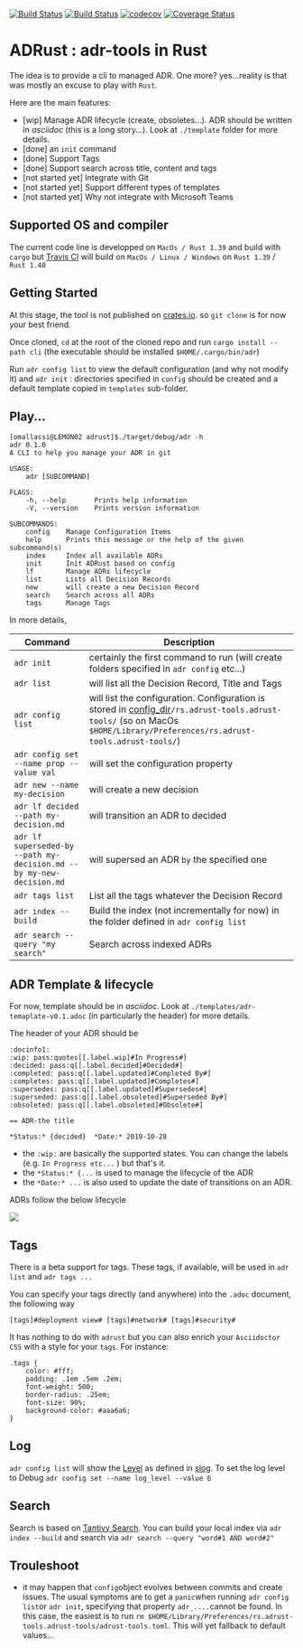 [![Build Status](https://travis-ci.org/omallassi/adrust.svg?branch=master)](https://travis-ci.org/omallassi/adrust)  [![Build Status](https://github.com/omallassi/adrust/workflows/Rust/badge.svg)](https://github.com/omallassi/adrust/workflows/Rust/badge.svg) [![codecov](https://codecov.io/gh/omallassi/adrust/branch/master/graph/badge.svg)](https://codecov.io/gh/omallassi/adrust)  [![Coverage Status](https://coveralls.io/repos/github/omallassi/adrust/badge.svg?branch=master)](https://coveralls.io/github/omallassi/adrust?branch=master)

# ADRust : adr-tools in Rust

The idea is to provide a cli to managed ADR. One more? yes...reality is that was mostly an excuse to play with `Rust`. 

Here are the main features: 
* [wip] Manage ADR lifecycle (create, obsoletes...). ADR should be written in _asciidoc_ (this is a long story...). Look at `./template` folder for more details. 
* [done] an `init` command
* [done] Support Tags
* [done] Support search across title, content and tags 
* [not started yet] Integrate with Git
* [not started yet] Support different types of templates
* [not started yet] Why not integrate with Microsoft Teams

## Supported OS and compiler
The current code line is developped on `MacOs / Rust 1.39` and build with `cargo` but [Travis CI](https://travis-ci.org/omallassi/adrust/builds) will build on `MacOs / Linux / Windows` on `Rust 1.39` / `Rust 1.40`

## Getting Started 

At this stage, the tool is not published on [crates.io](https://crates.io/). so `git clone` is for now your best friend. 

Once cloned, `cd` at the root of the cloned repo and run `cargo install --path cli` (the executable should be installed `$HOME/.cargo/bin/adr`)

Run `adr config list` to view the default configuration (and why not modify it) and `adr init` : directories specified in `config` should be created and a default template copied in `templates` sub-folder. 


## Play...

```
[omallassi@LEMON02 adrust]$./target/debug/adr -h
adr 0.1.0
A CLI to help you manage your ADR in git

USAGE:
    adr [SUBCOMMAND]

FLAGS:
    -h, --help       Prints help information
    -V, --version    Prints version information

SUBCOMMANDS:
    config    Manage Configuration Items
    help      Prints this message or the help of the given subcommand(s)
    index     Index all available ADRs
    init      Init ADRust based on config
    lf        Manage ADRs lifecycle
    list      Lists all Decision Records
    new       will create a new Decision Record
    search    Search across all ADRs
    tags      Manage Tags
```

In more details, 

| Command        | Description           |
| ------------- | ------------- |
| `adr init`      | certainly the first command to run (will create folders specified in `adr config` etc...) |
| `adr list`      | will list all the Decision Record, Title and Tags |
| `adr config list`     | will list the configuration. Configuration is stored in [config_dir](https://docs.rs/directories/2.0.2/directories/struct.ProjectDirs.html#method.config_dir)`/rs.adrust-tools.adrust-tools/` (so on MacOs `$HOME/Library/Preferences/rs.adrust-tools.adrust-tools/`)
| `adr config set --name prop --value val`      | will set the configuration property |
| `adr new --name my-decision`      | will create a new decision  |
| `adr lf decided --path my-decision.md`      | will transition an ADR to decided |
| `adr lf superseded-by --path my-decision.md --by my-new-decision.md`      | will supersed an ADR `by` the specified one |
| `adr tags list`      | List all the tags whatever the Decision Record |
| `adr index --build`      | Build the index (not incrementally for now) in the folder defined in `adr config list`|
| `adr search --query "my search"`      | Search across indexed ADRs |

## ADR Template & lifecycle

For now, template should be in _asciidoc_. Look at `./templates/adr-temaplate-v0.1.adoc` (in particularly the header) for more details. 

The header of your ADR should be 
```
:docinfo1:
:wip: pass:quotes[[.label.wip]#In Progress#]
:decided: pass:q[[.label.decided]#Decided#]
:completed: pass:q[[.label.updated]#Completed By#]
:completes: pass:q[[.label.updated]#Completes#]
:supersedes: pass:q[[.label.updated]#Supersedes#]
:superseded: pass:q[[.label.obsoleted]#Superseded By#]
:obsoleted: pass:q[[.label.obsoleted]#Obsolete#]

== ADR-the title

*Status:* {decided}  *Date:* 2019-10-28

```

* the `:wip:` are basically the supported states. You can change the labels (e.g. `In Progress etc...` ) but that's it. 
* the `*Status:* {...` is used to manage the lifecycle of the ADR
* the `*Date:* ...` is also used to update the date of transitions on an ADR. 

ADRs follow the below lifecycle

[![](https://mermaid.ink/img/eyJjb2RlIjoic3RhdGVEaWFncmFtXG5cdFsqXSAtLT4gd2lwXG5cdHdpcCAtLT4gZGVjaWRlZFxuXHR3aXAgLS0-IGNhbmNlbGxlZFxuXG5cdGRlY2lkZWQgLS0-IGNhbmNlbGxlZFxuXHRkZWNpZGVkIC0tPiBjb21wbGV0ZWRcblx0ZGVjaWRlZCAtLT4gc3VwZXJzZWRlZFxuXHRcblx0Y29tcGxldGVkIC0tPiBzdXBlcnNlZGVkXG5cdGNvbXBsZXRlZCAtLT4gY2FuY2VsbGVkXG5cblx0c3VwZXJzZWRlZCAtLT4gY2FuY2VsbGVkXG5cdGNhbmNlbGxlZCAtLT4gWypdIiwibWVybWFpZCI6eyJ0aGVtZSI6ImRlZmF1bHQifSwidXBkYXRlRWRpdG9yIjpmYWxzZX0)](https://mermaid-js.github.io/mermaid-live-editor/#/edit/eyJjb2RlIjoic3RhdGVEaWFncmFtXG5cdFsqXSAtLT4gd2lwXG5cdHdpcCAtLT4gZGVjaWRlZFxuXHR3aXAgLS0-IGNhbmNlbGxlZFxuXG5cdGRlY2lkZWQgLS0-IGNhbmNlbGxlZFxuXHRkZWNpZGVkIC0tPiBjb21wbGV0ZWRcblx0ZGVjaWRlZCAtLT4gc3VwZXJzZWRlZFxuXHRcblx0Y29tcGxldGVkIC0tPiBzdXBlcnNlZGVkXG5cdGNvbXBsZXRlZCAtLT4gY2FuY2VsbGVkXG5cblx0c3VwZXJzZWRlZCAtLT4gY2FuY2VsbGVkXG5cdGNhbmNlbGxlZCAtLT4gWypdIiwibWVybWFpZCI6eyJ0aGVtZSI6ImRlZmF1bHQifSwidXBkYXRlRWRpdG9yIjpmYWxzZX0)



## Tags
There is a beta support for tags. These tags, if available, will be used in `adr list` and `adr tags ...`

You can specify your tags directly (and anywhere) into the `.adoc` document, the following way
```
[tags]#deployment view# [tags]#network# [tags]#security#
```

It has nothing to do with `adrust` but you can also enrich your `Asciidoctor CSS` with a style for your `tags`. For instance: 
```
.tags {
    color: #fff;
    padding: .1em .5em .2em;
    font-weight: 500;
    border-radius: .25em;
    font-size: 90%;
    background-color: #aaa6a6;
}
```

## Log 
`adr config list` will show the [Level](https://docs.rs/slog/2.5.2/slog/enum.Level.html#method.as_usize) as defined in [slog](https://docs.rs/slog/2.5.2/slog/). 
To set the log level to Debug `adr config set --name log_level --value 6`

## Search
Search is based on [Tantivy Search](https://github.com/tantivy-search/tantivy). You can build your local index via `adr index --build` and search via `adr search --query "word#1 AND word#2"`

## Trouleshoot

* it may happen that `config`object evolves between commits and create issues. The usual symptoms are to get a `panic`when running `adr config list`or `adr init`, specifying that property `adr_....`cannot be found. In this case, the easiest is to run `rm $HOME/Library/Preferences/rs.adrust-tools.adrust-tools/adrust-tools.toml`. This will yet fallback to default values...
